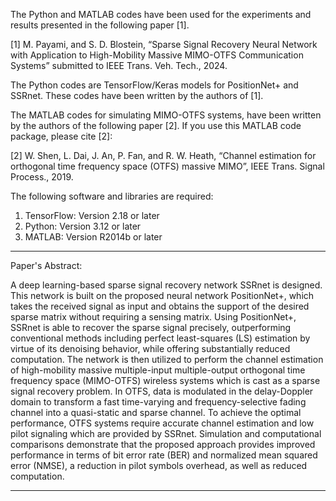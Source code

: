 The Python and MATLAB codes have been used for the experiments and results presented in the following paper [1]. 

[1] M. Payami, and S. D. Blostein, “Sparse Signal Recovery Neural Network with Application to High-Mobility Massive MIMO-OTFS Communication Systems” submitted to IEEE Trans. Veh. Tech., 2024.

The Python codes are TensorFlow/Keras models for PositionNet+ and SSRnet. These codes have been written by the authors of [1]. 

The MATLAB codes for simulating MIMO-OTFS systems, have been written by the authors of the following paper [2]. If you use this MATLAB code package, please cite [2]:

[2] W. Shen, L. Dai, J. An, P. Fan, and R. W. Heath, “Channel estimation for orthogonal time frequency space (OTFS) massive MIMO”, IEEE Trans. Signal Process., 2019.

The following software and libraries are required:
1) TensorFlow: Version 2.18 or later
2) Python: Version 3.12 or later
3) MATLAB: Version R2014b or later

***************************************************************************************************

Paper's Abstract: 

A deep learning-based sparse signal recovery network SSRnet is designed. This network is built on the proposed neural network PositionNet+, which takes the received signal as input and obtains the support of the desired sparse matrix without requiring a sensing matrix. Using PositionNet+, SSRnet is able to recover the sparse signal precisely, outperforming conventional methods including perfect least-squares (LS) estimation by virtue of its denoising behavior, while offering substantially reduced computation. The network is then utilized to perform the channel estimation of high-mobility massive multiple-input multiple-output orthogonal time frequency space (MIMO-OTFS) wireless systems which is cast as a sparse signal recovery problem. In OTFS, data is modulated in the delay-Doppler domain to transform a fast time-varying and frequency-selective fading channel into a quasi-static and sparse channel. To achieve the optimal performance, OTFS systems require accurate channel estimation and low pilot signaling which are provided by SSRnet. Simulation and computational comparisons demonstrate that the proposed approach provides improved performance in terms of bit error rate (BER) and normalized mean squared error (NMSE), a reduction in pilot symbols overhead, as well as reduced computation. 

***************************************************************************************************
